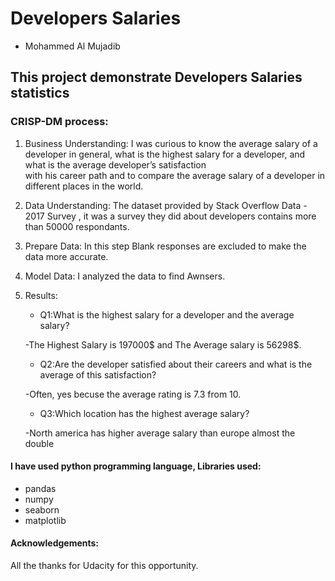 # Developers Salaries
* Mohammed Al Mujadib


## This project demonstrate Developers Salaries statistics 


### CRISP-DM process:

1. Business Understanding:
    I was curious to know the average salary of a developer in general, what is the highest salary for a developer, and what is the average developer’s satisfaction                
    with his career path and to compare the average salary of a developer in different places in the world.


2. Data Understanding:
    The dataset provided by Stack Overflow Data - 2017 Survey , it was a survey they did about developers contains more than 50000 respondants.
     
 
 
3. Prepare Data:
    In this step Blank responses are excluded to make the data more accurate.
     


4. Model Data:
    I analyzed the data to find Awnsers.
    


5. Results:
    * Q1:What is the highest salary for a developer and the average salary?
    
    -The Highest Salary is 197000$ and The Average salary is 56298$.
    
    * Q2:Are the developer satisfied about their careers and what is the average of this satisfaction?
    
    -Often, yes becuse the average rating is 7.3 from 10.
    
    * Q3:Which location has the highest average salary?
    
    -North america has higher average salary than europe almost the double
   
   
   
#### I have used python programming language, Libraries used:

* pandas
* numpy
* seaborn
* matplotlib


#### Acknowledgements:

All the thanks for Udacity for this opportunity.
